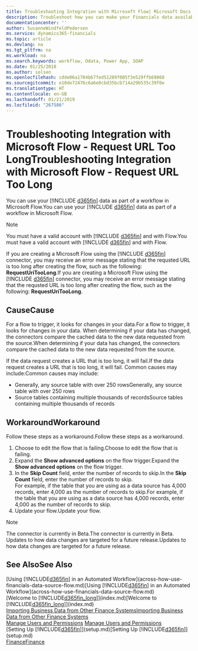 ```yaml
---
title: Troubleshooting Integration with Microsoft Flow| Microsoft Docs
description: Troubleshoot how you can make your Financials data available as a data source and specify an OData URL of your web services to build an automated workflow.
documentationcenter: ''
author: SusanneWindfeldPedersen
ms.service: dynamics365-financials
ms.topic: article
ms.devlang: na
ms.tgt_pltfrm: na
ms.workload: na
ms.search.keywords: workflow, Odata, Power App, SOAP
ms.date: 01/25/2018
ms.author: solsen
ms.openlocfilehash: cdde06a1704b67fed51289f005f3e529ffb69868
ms.sourcegitcommit: e10de72476c6a6e0cbd35bcb714a29b535c39f0e
ms.translationtype: HT
ms.contentlocale: en-GB
ms.lasthandoff: 01/21/2019
ms.locfileid: "267586"
---
```

# <a name="troubleshooting-integration-with-microsoft-flow---request-url-too-long"></a><span data-ttu-id="45826-103">Troubleshooting Integration with Microsoft Flow - Request URL Too Long</span><span class="sxs-lookup"><span data-stu-id="45826-103">Troubleshooting Integration with Microsoft Flow - Request URL Too Long</span></span>
<span data-ttu-id="45826-104">You can use your [!INCLUDE [d365fin](includes/d365fin_md.md)] data as part of a workflow in Microsoft Flow.</span><span class="sxs-lookup"><span data-stu-id="45826-104">You can use your [!INCLUDE [d365fin](includes/d365fin_md.md)] data as part of a workflow in Microsoft Flow.</span></span>  

> [!NOTE]
>   <span data-ttu-id="45826-105">You must have a valid account with [!INCLUDE [d365fin](includes/d365fin_md.md)] and with Flow.</span><span class="sxs-lookup"><span data-stu-id="45826-105">You must have a valid account with [!INCLUDE [d365fin](includes/d365fin_md.md)] and with Flow.</span></span>  

<span data-ttu-id="45826-106">If you are creating a Microsoft Flow using the [!INCLUDE [d365fin](includes/d365fin_md.md)] connector, you may receive an error message stating that the requsted URL is too long after creating the flow, such as the following: **RequestUriTooLong**.</span><span class="sxs-lookup"><span data-stu-id="45826-106">If you are creating a Microsoft Flow using the [!INCLUDE [d365fin](includes/d365fin_md.md)] connector, you may receive an error message stating that the requsted URL is too long after creating the flow, such as the following: **RequestUriTooLong**.</span></span>

## <a name="cause"></a><span data-ttu-id="45826-107">Cause</span><span class="sxs-lookup"><span data-stu-id="45826-107">Cause</span></span>
<span data-ttu-id="45826-108">For a flow to trigger, it looks for changes in your data.</span><span class="sxs-lookup"><span data-stu-id="45826-108">For a flow to trigger, it looks for changes in your data.</span></span> <span data-ttu-id="45826-109">When determining if your data has changed, the connectors compare the cached data to the new data requested from the source.</span><span class="sxs-lookup"><span data-stu-id="45826-109">When determining if your data has changed, the connectors compare the cached data to the new data requested from the source.</span></span>  

<span data-ttu-id="45826-110">If the data request creates a URL that is too long, it will fail.</span><span class="sxs-lookup"><span data-stu-id="45826-110">If the data request creates a URL that is too long, it will fail.</span></span> <span data-ttu-id="45826-111">Common causes may include:</span><span class="sxs-lookup"><span data-stu-id="45826-111">Common causes may include:</span></span>
- <span data-ttu-id="45826-112">Generally, any source table with over 250 rows</span><span class="sxs-lookup"><span data-stu-id="45826-112">Generally, any source table with over 250 rows</span></span>
- <span data-ttu-id="45826-113">Source tables containing multiple thousands of records</span><span class="sxs-lookup"><span data-stu-id="45826-113">Source tables containing multiple thousands of records</span></span>

## <a name="workaround"></a><span data-ttu-id="45826-114">Workaround</span><span class="sxs-lookup"><span data-stu-id="45826-114">Workaround</span></span>
<span data-ttu-id="45826-115">Follow these steps as a workaround.</span><span class="sxs-lookup"><span data-stu-id="45826-115">Follow these steps as a workaround.</span></span>
1. <span data-ttu-id="45826-116">Choose to edit the flow that is failing.</span><span class="sxs-lookup"><span data-stu-id="45826-116">Choose to edit the flow that is failing.</span></span>
2. <span data-ttu-id="45826-117">Expand the **Show advanced options** on the flow trigger.</span><span class="sxs-lookup"><span data-stu-id="45826-117">Expand the **Show advanced options** on the flow trigger.</span></span>
3. <span data-ttu-id="45826-118">In the **Skip Count** field, enter the number of records to skip.</span><span class="sxs-lookup"><span data-stu-id="45826-118">In the **Skip Count** field, enter the number of records to skip.</span></span>  
<span data-ttu-id="45826-119">For example, if the table that you are using as a data source has 4,000 records, enter 4,000 as the number of records to skip.</span><span class="sxs-lookup"><span data-stu-id="45826-119">For example, if the table that you are using as a data source has 4,000 records, enter 4,000 as the number of records to skip.</span></span>
4. <span data-ttu-id="45826-120">Update your flow.</span><span class="sxs-lookup"><span data-stu-id="45826-120">Update your flow.</span></span>

> [!NOTE]  
> <span data-ttu-id="45826-121">The connector is currently in Beta.</span><span class="sxs-lookup"><span data-stu-id="45826-121">The connector is currently in Beta.</span></span> <span data-ttu-id="45826-122">Updates to how data changes are targeted for a future release.</span><span class="sxs-lookup"><span data-stu-id="45826-122">Updates to how data changes are targeted for a future release.</span></span>


## <a name="see-also"></a><span data-ttu-id="45826-123">See Also</span><span class="sxs-lookup"><span data-stu-id="45826-123">See Also</span></span>
<span data-ttu-id="45826-124">[Using [!INCLUDE[d365fin](includes/d365fin_md.md)] in an Automated Workflow](across-how-use-financials-data-source-flow.md)</span><span class="sxs-lookup"><span data-stu-id="45826-124">[Using [!INCLUDE[d365fin](includes/d365fin_md.md)] in an Automated Workflow](across-how-use-financials-data-source-flow.md)</span></span>  
<span data-ttu-id="45826-125">[Welcome to [!INCLUDE[d365fin_long](includes/d365fin_long_md.md)]](index.md)</span><span class="sxs-lookup"><span data-stu-id="45826-125">[Welcome to [!INCLUDE[d365fin_long](includes/d365fin_long_md.md)]](index.md)</span></span>  
[<span data-ttu-id="45826-126">Importing Business Data from Other Finance Systems</span><span class="sxs-lookup"><span data-stu-id="45826-126">Importing Business Data from Other Finance Systems</span></span>](across-import-data-configuration-packages.md)  
<span data-ttu-id="45826-127">[Manage Users and Permissions](ui-how-users-permissions.md)  </span><span class="sxs-lookup"><span data-stu-id="45826-127">[Manage Users and Permissions](ui-how-users-permissions.md)  </span></span>  
<span data-ttu-id="45826-128">[Setting Up [!INCLUDE[d365fin](includes/d365fin_md.md)]](setup.md)</span><span class="sxs-lookup"><span data-stu-id="45826-128">[Setting Up [!INCLUDE[d365fin](includes/d365fin_md.md)]](setup.md)</span></span>  
[<span data-ttu-id="45826-129">Finance</span><span class="sxs-lookup"><span data-stu-id="45826-129">Finance</span></span>](finance.md)  
